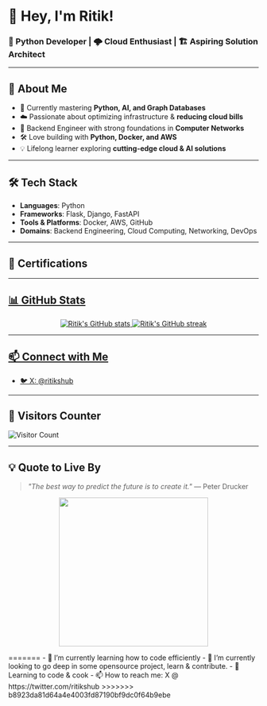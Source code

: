 # 👋 Hey, I'm Ritik!


### 🐍 Python Developer | 🌩️ Cloud Enthusiast | 🏗️ Aspiring Solution Architect  

---

## 🚀 About Me  
- 🌱 Currently mastering **Python, AI, and Graph Databases**  
- ☁️ Passionate about optimizing infrastructure  &  **reducing cloud bills** 
- 🔧 Backend Engineer with strong foundations in **Computer Networks**  
- 🛠️ Love building with **Python, Docker, and AWS**  
- 💡 Lifelong learner exploring **cutting-edge cloud & AI solutions**  

---

## 🛠️ Tech Stack  
- **Languages**: Python  
- **Frameworks**: Flask, Django, FastAPI  
- **Tools & Platforms**: Docker, AWS, GitHub  
- **Domains**: Backend Engineering, Cloud Computing, Networking, DevOps  

---

## 🏅 Certifications  

<p align="center">
  <a href="https://www.credly.com/badges/52868fdd-0edc-46fe-9ed2-82a839f0f341/public_url">
   
 
  <a href="https://www.credly.com/badges/3110e78a-bf08-4343-bcad-182cd652196a/public_url">
  
  <a href="https://www.credly.com/badges/0f825158-1c5a-4ab5-938c-cc63384e3fef/public_url">

  <a href="https://www.credly.com/badges/a0d002ea-3ada-46a2-b886-8e6182cb71e9/public_url">
 
  <a href="https://www.credly.com/badges/40eb076d-6f1f-46bc-871f-9eaf63531723/public_url">

  <a href="https://skillsprofile.skillbuilder.aws/user/ritiks/certification-badges">

</p>

---

## 📊 GitHub Stats  

<p align="center">
  <img src="https://github-readme-stats.vercel.app/api?username=ritik&show_icons=true&theme=tokyonight" alt="Ritik's GitHub stats"/>
  <img src="https://github-readme-streak-stats.herokuapp.com/?user=ritik&theme=tokyonight" alt="Ritik's GitHub streak"/>
</p>  

---

## 📫 Connect with Me  
- 🐦 X: [@ritikshub](https://x.com/ritikshub)  

---

## 👀 Visitors Counter  
![Visitor Count](https://komarev.com/ghpvc/?username=ritik&style=flat-square&color=blue)  

---

## 💡 Quote to Live By  
> *"The best way to predict the future is to create it."* — Peter Drucker  

<p align="center">
  <img src="https://media.giphy.com/media/3o7TKr0iBS7I3QX3Ys/giphy.gif" width="300"/>
</p>
=======
- 🔭 I’m currently learning how to code efficiently
- 🌱 I’m currently looking to go deep in some opensource project, learn & contribute.
- 💬 Learning to code & cook
- 📫 How to reach me: X @ https://twitter.com/ritikshub
>>>>>>> b8923da81d64a4e4003fd87190bf9dc0f64b9ebe
